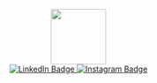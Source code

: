 <div id="header" align="center">
  <img src="https://media0.giphy.com/media/v1.Y2lkPTc5MGI3NjExc3FrbG4yNjJneHV3aGYwMmgzcnAwNXAxM2owYXhsa2I4eXoxYzJmYyZlcD12MV9pbnRlcm5hbF9naWZfYnlfaWQmY3Q9cw/M9gbBd9nbDrOTu1Mqx/giphy.gif" width="100"/>
  <div id="badges">
  <a href="https://www.linkedin.com/in/gabriel-bernardo-3a59a2228/">
    <img src="https://img.shields.io/badge/LinkedIn-blue?style=for-the-badge&logo=linkedin&logoColor=white" alt="LinkedIn Badge"/>
  </a>
  <a href="https://www.instagram.com/gabedamecanica/">
    <img src="https://img.shields.io/badge/Instagram-purple?logo=linkedin&logoColor=white&style=for-the-badge" alt="Instagram Badge"/>
  </a>
  </div>
</div>


